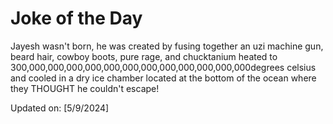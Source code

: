 # Joke of the Day

<!-- #joke -->
Jayesh wasn't born, he was created by fusing together an uzi machine gun, beard hair, cowboy boots, pure rage, and chucktanium heated to 300,000,000,000,000,000,000,000,000,000,000,000,000degrees celsius and cooled in a dry ice chamber located at the bottom of the ocean where they THOUGHT he couldn't escape!

Updated on: [5/9/2024]
<!-- #jokeEnd -->